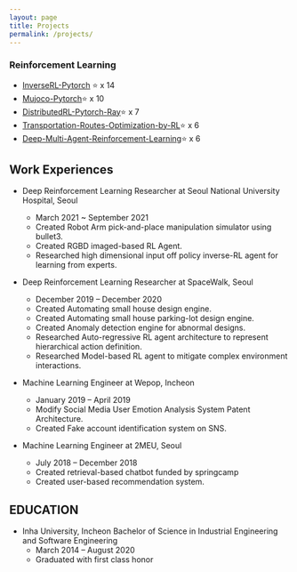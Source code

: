 ```yaml
---
layout: page
title: Projects
permalink: /projects/
---
```


### Reinforcement Learning
- [InverseRL-Pytorch](https://github.com/seolhokim/InverseRL-Pytorch) ⭐ x 14
- [Mujoco-Pytorch](https://github.com/seolhokim/Mujoco-Pytorch)⭐ x 10
- [DistributedRL-Pytorch-Ray](https://github.com/seolhokim/DistributedRL-Pytorch-Ray)⭐ x 7
- [Transportation-Routes-Optimization-by-RL](https://github.com/seolhokim/Transportation-Routes-Optimization-by-RL)⭐ x 6
- [Deep-Multi-Agent-Reinforcement-Learning](https://github.com/seolhokim/Deep-Multi-Agent-Reinforcement-Learning)⭐ x 6

## Work Experiences
* Deep Reinforcement Learning Researcher at Seoul National University Hospital, Seoul
  * March 2021 ~ September 2021
  * Created Robot Arm pick-and-place manipulation simulator using bullet3.
  * Created RGBD imaged-based RL Agent.
  * Researched high dimensional input off policy inverse-RL agent for learning from experts.

  
* Deep Reinforcement Learning Researcher at SpaceWalk, Seoul
  * December 2019 – December 2020
  * Created Automating small house design engine.
  * Created Automating small house parking-lot design engine.
  * Created Anomaly detection engine for abnormal designs.
  * Researched Auto-regressive RL agent architecture to represent hierarchical action definition.
  * Researched Model-based RL agent to mitigate complex environment interactions.

* Machine Learning Engineer at Wepop, Incheon
  * January 2019 – April 2019
  * Modify Social Media User Emotion Analysis System Patent Architecture.
  * Created Fake account identification system on SNS.

* Machine Learning Engineer at 2MEU, Seoul
  * July 2018 – December 2018
  * Created retrieval-based chatbot funded by springcamp
  * Created user-based recommendation system.

## EDUCATION
* Inha University, Incheon Bachelor of Science in Industrial Engineering and Software Engineering
  * March 2014 – August 2020
   * Graduated with first class honor
